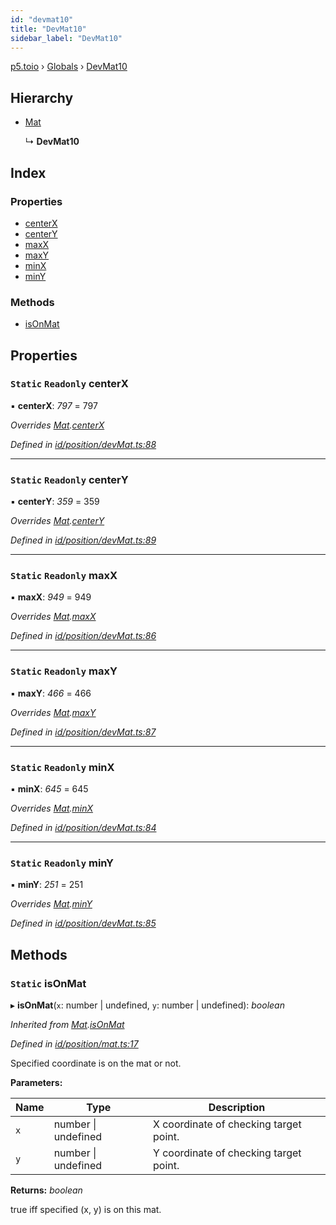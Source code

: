 ```yaml
---
id: "devmat10"
title: "DevMat10"
sidebar_label: "DevMat10"
---
```


[p5.toio](../index.md) › [Globals](../globals.md) › [DevMat10](devmat10.md)

## Hierarchy

* [Mat](mat.md)

  ↳ **DevMat10**

## Index

### Properties

* [centerX](devmat10.md#static-readonly-centerx)
* [centerY](devmat10.md#static-readonly-centery)
* [maxX](devmat10.md#static-readonly-maxx)
* [maxY](devmat10.md#static-readonly-maxy)
* [minX](devmat10.md#static-readonly-minx)
* [minY](devmat10.md#static-readonly-miny)

### Methods

* [isOnMat](devmat10.md#static-isonmat)

## Properties

### `Static` `Readonly` centerX

▪ **centerX**: *797* = 797

*Overrides [Mat](mat.md).[centerX](mat.md#static-protected-centerx)*

*Defined in [id/position/devMat.ts:88](https://github.com/tetunori/p5.toio/blob/49eab6e/src/id/position/devMat.ts#L88)*

___

### `Static` `Readonly` centerY

▪ **centerY**: *359* = 359

*Overrides [Mat](mat.md).[centerY](mat.md#static-protected-centery)*

*Defined in [id/position/devMat.ts:89](https://github.com/tetunori/p5.toio/blob/49eab6e/src/id/position/devMat.ts#L89)*

___

### `Static` `Readonly` maxX

▪ **maxX**: *949* = 949

*Overrides [Mat](mat.md).[maxX](mat.md#static-protected-maxx)*

*Defined in [id/position/devMat.ts:86](https://github.com/tetunori/p5.toio/blob/49eab6e/src/id/position/devMat.ts#L86)*

___

### `Static` `Readonly` maxY

▪ **maxY**: *466* = 466

*Overrides [Mat](mat.md).[maxY](mat.md#static-protected-maxy)*

*Defined in [id/position/devMat.ts:87](https://github.com/tetunori/p5.toio/blob/49eab6e/src/id/position/devMat.ts#L87)*

___

### `Static` `Readonly` minX

▪ **minX**: *645* = 645

*Overrides [Mat](mat.md).[minX](mat.md#static-protected-minx)*

*Defined in [id/position/devMat.ts:84](https://github.com/tetunori/p5.toio/blob/49eab6e/src/id/position/devMat.ts#L84)*

___

### `Static` `Readonly` minY

▪ **minY**: *251* = 251

*Overrides [Mat](mat.md).[minY](mat.md#static-protected-miny)*

*Defined in [id/position/devMat.ts:85](https://github.com/tetunori/p5.toio/blob/49eab6e/src/id/position/devMat.ts#L85)*

## Methods

### `Static` isOnMat

▸ **isOnMat**(`x`: number | undefined, `y`: number | undefined): *boolean*

*Inherited from [Mat](mat.md).[isOnMat](mat.md#static-isonmat)*

*Defined in [id/position/mat.ts:17](https://github.com/tetunori/p5.toio/blob/49eab6e/src/id/position/mat.ts#L17)*

Specified coordinate is on the mat or not.

**Parameters:**

Name | Type | Description |
------ | ------ | ------ |
`x` | number &#124; undefined | X coordinate of checking target point. |
`y` | number &#124; undefined | Y coordinate of checking target point.  |

**Returns:** *boolean*

true iff specified (x, y) is on this mat.
